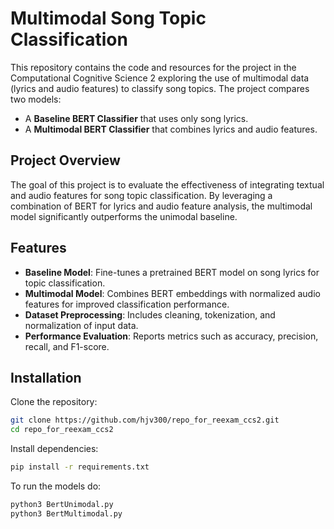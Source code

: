 # Multimodal Song Topic Classification

This repository contains the code and resources for the project in the Computational Cognitive Science 2 exploring the use of multimodal data (lyrics and audio features) to classify song topics. The project compares two models:
- A **Baseline BERT Classifier** that uses only song lyrics.
- A **Multimodal BERT Classifier** that combines lyrics and audio features.

## Project Overview

The goal of this project is to evaluate the effectiveness of integrating textual and audio features for song topic classification. By leveraging a combination of BERT for lyrics and audio feature analysis, the multimodal model significantly outperforms the unimodal baseline.

## Features

- **Baseline Model**: Fine-tunes a pretrained BERT model on song lyrics for topic classification.
- **Multimodal Model**: Combines BERT embeddings with normalized audio features for improved classification performance.
- **Dataset Preprocessing**: Includes cleaning, tokenization, and normalization of input data.
- **Performance Evaluation**: Reports metrics such as accuracy, precision, recall, and F1-score.

## Installation

Clone the repository:
```bash
git clone https://github.com/hjv300/repo_for_reexam_ccs2.git
cd repo_for_reexam_ccs2 
```

Install dependencies:
```bash
pip install -r requirements.txt
```
To run the models do:
```bash
python3 BertUnimodal.py 
python3 BertMultimodal.py
```